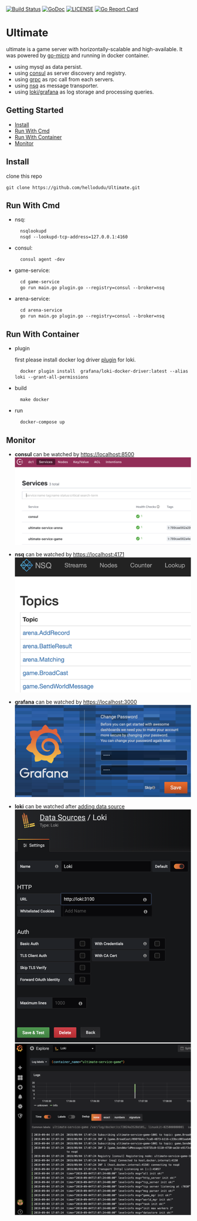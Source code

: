 [![Build Status](https://travis-ci.com/hellodudu/Ultimate.svg?branch=master)](https://travis-ci.com/hellodudu/Ultimate)
[![GoDoc](https://godoc.org/github.com/hellodudu/Ultimate?status.svg)](https://godoc.org/github.com/hellodudu/Ultimate)
[![LICENSE](https://img.shields.io/badge/license-NPL%20(The%20996%20Prohibited%20License)-blue.svg)](https://github.com/996icu/996.ICU/blob/master/LICENSE)
[![Go Report Card](https://goreportcard.com/badge/github.com/hellodudu/Ultimate)](https://goreportcard.com/report/github.com/hellodudu/Ultimate)

# Ultimate

ultimate is a game server with horizontally-scalable and high-available. It was powered by [go-micro](https://github.com/micro/go-micro) and running in docker container.

- using mysql as data persist.
- using [consul](https://www.consul.io) as server discovery and registry.
- using [grpc](https://grpc.io) as rpc call from each servers.
- using [nsq](https://nsq.io) as message transporter.
- using [loki/grafana](https://github.com/grafana/loki) as log storage and processing queries.

## Getting Started

* [Install](#install)
* [Run With Cmd](#run-with-cmd)
* [Run With Container](#run-with-container)
* [Monitor](#monitor)


## Install

clone this repo

	git clone https://github.com/hellodudu/Ultimate.git


## Run With Cmd

- nsq:

        nsqlookupd
        nsqd --lookupd-tcp-address=127.0.0.1:4160

- consul:

        consul agent -dev

- game-service:

        cd game-service
        go run main.go plugin.go --registry=consul --broker=nsq

- arena-service:

        cd arena-service
        go run main.go plugin.go --registry=consul --broker=nsq

## Run With Container

- plugin
    
  first please install docker log driver [plugin](https://github.com/grafana/loki/tree/master/cmd/docker-driver) for loki.

        docker plugin install  grafana/loki-docker-driver:latest --alias loki --grant-all-permissions

- build 

		make docker

- run

        docker-compose up


## Monitor

- **consul** can be watched by [https://localhost:8500](https://localhost:8500)
![screen_shot_consul](https://github.com/hellodudu/Ultimate/blob/master/docs/screen_shot_consul.png)

- **nsq** can be watched by [https://localhost:4171](https://localhost:4171)
![screen_shot_nsq](https://github.com/hellodudu/Ultimate/blob/master/docs/screen_shot_nsq.png)

- **grafana** can be watched by [https://localhost:3000](https://localhost:3000)
![screen_shot_grafana](https://github.com/hellodudu/Ultimate/blob/master/docs/screen_shot_grafana.png)

- **loki** can be watched after [adding data source](https://grafana.com/docs/features/datasources/loki/)
![screen_shot_grafana_add_loki_data_source](https://github.com/hellodudu/Ultimate/blob/master/docs/screen_shot_grafana_add_loki_data_source.png)
![screen_shot_loki_log](https://github.com/hellodudu/Ultimate/blob/master/docs/screen_shot_loki_log.png)
